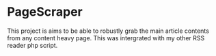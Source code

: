 # PageScraper
This project is aims to be able to robustly grab the main article contents from any content heavy page. This was intergrated with my other RSS reader php script.
